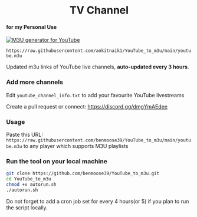 
<h1 align="center"> TV Channel </h1>

#### for my Personal Use

[![M3U generator for YouTube](https://github.com/benmoose39/YouTube_to_m3u/actions/workflows/m3u_Generator.yml/badge.svg)](https://github.com/benmoose39/YouTube_to_m3u/actions/workflows/m3u_Generator.yml)

`https://raw.githubusercontent.com/ankitnaik1/YouTube_to_m3u/main/youtube.m3u`

Updated m3u links of YouTube live channels, **auto-updated every 3 hours**.


### Add more channels
Edit `youtube_channel_info.txt` to add your favourite YouTube livestreams

Create a pull request or connect: https://discord.gg/dmgYmAEdee

### Usage
Paste this URL: `https://raw.githubusercontent.com/benmoose39/YouTube_to_m3u/main/youtube.m3u` to any player which supports M3U playlists

### Run the tool on your local machine
``` bash
git clone https://github.com/benmoose39/YouTube_to_m3u.git
cd YouTube_to_m3u
chmod +x autorun.sh
./autorun.sh
```

Do not forget to add a cron job set for every 4 hours(or 5) if you plan to run the script locally.
